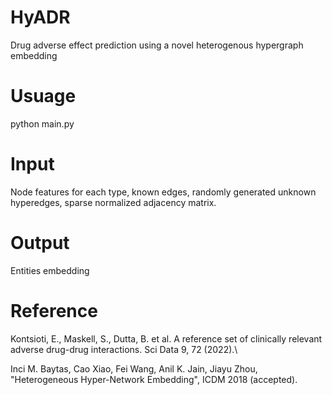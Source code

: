 # HyADR
Drug adverse effect prediction using a novel heterogenous hypergraph embedding
# Usuage
python main.py

# Input
Node features for each type, known edges, randomly generated unknown hyperedges, sparse normalized adjacency matrix.
# Output
Entities embedding

# Reference
Kontsioti, E., Maskell, S., Dutta, B. et al. A reference set of clinically relevant adverse drug-drug interactions. Sci Data 9, 72 (2022).\\

Inci M. Baytas, Cao Xiao, Fei Wang, Anil K. Jain, Jiayu Zhou, "Heterogeneous Hyper-Network Embedding", ICDM 2018 (accepted).
